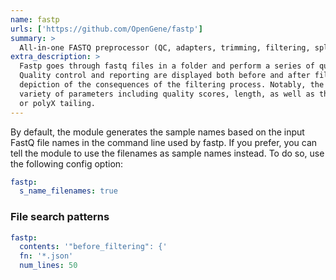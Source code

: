 ```yaml
---
name: fastp
urls: ['https://github.com/OpenGene/fastp']
summary: >
  All-in-one FASTQ preprocessor (QC, adapters, trimming, filtering, splitting...)
extra_description: >
  Fastp goes through fastq files in a folder and perform a series of quality control and filtering.
  Quality control and reporting are displayed both before and after filtering, allowing for a clear
  depiction of the consequences of the filtering process. Notably, the latter can be conducted on a
  variety of parameters including quality scores, length, as well as the presence of adapters, polyG,
  or polyX tailing.
---
```


By default, the module generates the sample names based on the input FastQ file names in
the command line used by fastp. If you prefer, you can tell the module to use
the filenames as sample names instead. To do so, use the following config option:

```yaml
fastp:
  s_name_filenames: true
```

### File search patterns

```yaml
fastp:
  contents: '"before_filtering": {'
  fn: '*.json'
  num_lines: 50
```